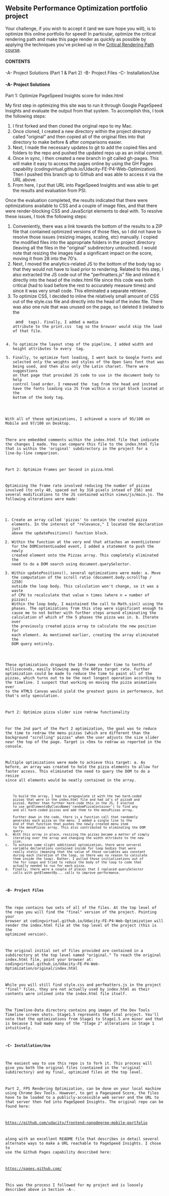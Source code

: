 ## Website Performance Optimization portfolio project

Your challenge, if you wish to accept it (and we sure hope you will), is to 
optimize this online portfolio for speed! In particular, optimize the critical 
rendering path and make this page render as quickly as possible by applying the 
techniques you've picked up in the 
[Critical Rendering Path course](https://www.udacity.com/course/ud884).

#### CONTENTS ####
-A- Project Solutions (Part 1 & Part 2)
-B- Project Files
-C- Installation/Use

#### -A- Project Solutions ####
Part 1: Optimize PageSpeed Insights score for index.html

My first step in optimizing this site was to run it through Google PageSpeed
Insights and evaluate the output from that system. To accomplish this, I took
the following steps:

  1.  I first forked and then cloned the original repo to my Mac.
  2.  Once cloned, I created a new directory within the project directory
      called "original" and then copied all of the original files into
      that directory to make before & after comparisons easier.
  3.  Next, I made the necessary updates to git to add the copied files and
      folders to the repo and pushed the updated repo up as an initial commit.
  4.  Once in sync, I then created a new branch in git called gh-pages. This
      will make it easy to access the pages online by using the GH Pages
      capability (codingvirtual.github.io/Udacity-FE-P4-Web-Optimization).
      Then I pushed this branch up to Github and was able to access it
      via the URL above.
  5.  From here, I put that URL into PageSpeed Insights and was able to get
      the results and evaluation from PSI.
      
Once the evaluation completed, the results indicated that there were 
optimizations available to CSS and a couple of image files, and that there
were render-blocking CSS and JavaScript elements to deal with. To resolve
these issues, I took the following steps:

  1.  Conveniently, there was a link towards the bottom of the results
      to a ZIP file that contained optimized versions of those files, so I
      did not have to resolve those issues (resizing images, scaling, etc)
      manually. I copied the modified files into the appropriate folders
      in the project directory (leaving all the files in the "original"
      subdirectory untouched). I would note that resizing the images had
      a significant impact on the score, moving it from 28 into the 70's.
  2.  Next, I moved the analytics-related JS to the bottom of the body
      tag so that they would not have to load prior to rendering. Related to
      this step, I also extracted the JS code out of the "perfmatters.js" file
      and inlined it directly into the head of the index.html file since 
      this code was both critical (had to load before the rest to accurately
      measure times) and since it was very small code. This eliminated a 
      separate retrieve.
  3.  To optimize CSS, I decided to inline the relatively small amount of
      CSS out of the style.css file and directly into the head of the index
      file. There was also one rule that was unused on the page, so I deleted
      it (related to the <pre> and <code> tags). Finally, I added a media
      attribute to the print.css <link> tag so the browser would skip the load
      of that file.
  4.  To optimize the layout step of the pipeline, I added width and height 
      attributes to every <img> tag.
  5.  Finally, to optimize font loading, I went back to Google Fonts and
      selected only the weights and styles of the Open Sans font that was
      being used, and then also only the Latin charset. There were suggestions
      on that page that provided JS code to use in the document body to
      help control load order. I removed the <link> tag from the head and
      instead have the fonts loading via JS from within a script block located
      at the bottom of the body tag.
      
With all of these optimizations, I achieved a score of 95/100 on Mobile and
97/100 on Desktop.

There are embedded comments within the index.html file that indicate the
changes I made. You can compare this file to the index.html file that is
within the 'original' subdirectory in the project for a line-by-line
comparison.

Part 2: Optimize Frames per Second in pizza.html

Optimizing the frame rate involved reducing the number of pizzas involved
(to only 40, spaced out by 318 pixels intead of 256) and several modifications 
to the JS contained within views/js/main.js. The following alterations were 
made:

  1.  Create an array called 'pizzas' to contain the created pizza elements.
      In the interest of "relevance," I located the declaration just above
      the updatePositions() function block.
  2.  Within the function at the very end that attaches an eventListener for
      the DOMContentLoaded event, I added a statement to push the newly
      created element onto the Pizzas array. This completely eliminated the
      need to do a DOM search using document.querySelector.
  3.  Within updatePositions(), several optimizations were made:
      a.  Move the computation of the scroll ratio (document.body.scrollTop /
          1250) outside the loop body. This calculation won't change, so it
          was a waste of CPU to recalculate that value n times (where n =
          number of pizzas). Within the loop body, I maintained the call to
          Math.sin() using the phases. The optimizations from this step were
          significant enough to cause me to not bother with further steps
          around eliminating the calculation of which of the 5 phases the
          pizza was in.
      b.  Iterate over the previously created pizza array to calculate the
          new position for each element. As mentioned earlier, creating
          the array eliminated the DOM query entirely.
          
These optimizations dropped the 10-frame render time to tenths of milliseconds,
easily blowing away the 60fps target rate. Further optimization could be made
to reduce the time to paint all of the pizzas, which turns out to be the next
longest operation according to the timeline. I suspect that working on moving
the pizza animations over to the HTML5 Canvas would yield the greatest gains
in performance, but that's only speculation.


Part 2: Optimize pizza slider size redraw functionality

For the 2nd part of the Part 2 optimization, the goal was to reduce the
time to redraw the menu pizzas (which are different than the background
"scrolling" pizzas" when the user adjusts the size slider near the top of
the page. Target is <5ms to redraw as reported in the console.

Multiple optimizations were made to achieve this target:
    a.  As before, an array was created to hold the pizza elements to allow
        for faster access. This eliminated the need to query the DOM to do
        a resize since all elements would be neatly contained in the array.
        
        To build the array, I had to prepopulate it with the two hard-coded
        pizzas that were in the index.html file and had id's of pizza0 and
        pizza1. Rather than further hard-code this in the JS, I elected
        to use getElementsByClassName('randomPizzaContainer') to find any
        and all hard-coded pizzas and add them to the menuPizzas array.
        
        Further down in the code, there is a function call that randomnly
        generates each pizza on the menu. I added a single line to the
        end of that function that pushes the newly created menu item
        to the menuPizzas array. This also contributed to eliminating the DOM
        query.
    b.  With this array in place, resizing the pizzas became a matter of simply
        iterating over the array and changing the width attribute to the new
        size. 
    c.  To achieve some slight additional optimization, there were serveral
        variable declarations contained inside for loop bodies that were
        really static (meaning that the value of those variables was constant
        during each iteration of the loop, so there was no reason to calculate
        them inside the loop). Rather, I pulled those initializations out of
        the for loops and tried to reduce the body of the loop to code that
        actually needed to run for each pizza.
    d.  Finally, there were a couple of places that I replaced querySelector
        calls with getElementBy... calls to improve performance.


#### -B- Project Files ####
The repo contains two sets of all of the files. At the top level of the repo
you will find the "final" version of the project. Pointing your browser at
codingvirtual.github.io/Udacity-FE-P4-Web-Optimization will render the
index.html file at the top level of the project (this is the optimized version).

The original initial set of files provided are contained in a subdirectory
at the top level named "original." To reach the original index.html file,
point your browser at:
codingvirtual.github.io/Udacity-FE-P4-Web-Optimization/original/index.html

While you will still find style.css and perfmatters.js in the project "final"
files, they are not actually used by index.html as their contents were inlined
into the index.html file itself.

The Timeline-Data directory contains png images of the Dev Tools Timeline
screen shots. Stage1.5 represents the final project. You'll note that the
optimizations from Stage1 to Stage1.5 are minor and that is because I had
made many of the "Stage 2" alterations in Stage 1 intuitively.


#### -C- Installation/Use ####
The easiest way to use this repo is to fork it. This process will give you
both the original files (contained in the 'original' subdirectory) and my
final, optimized files at the top level.

Part 2, FPS Rendering Optimization, can be done on your local machine using
Chrome Dev Tools. However, to get a Pagespeed Score, the files have to be
loaded to a publicly-accessible web server and the URL to that server then
fed into PageSpeed Insights. The original repo can be found here:

https://github.com/udacity/frontend-nanodegree-mobile-portfolio

along with an excellent README file that describes in detail several alternate
ways to make a URL reachable to PageSpeed Insights. I chose to use the 
Github Pages capability described here:

https://pages.github.com/

This was the process I followed for my project and is loosely described
above in Section -A-.
